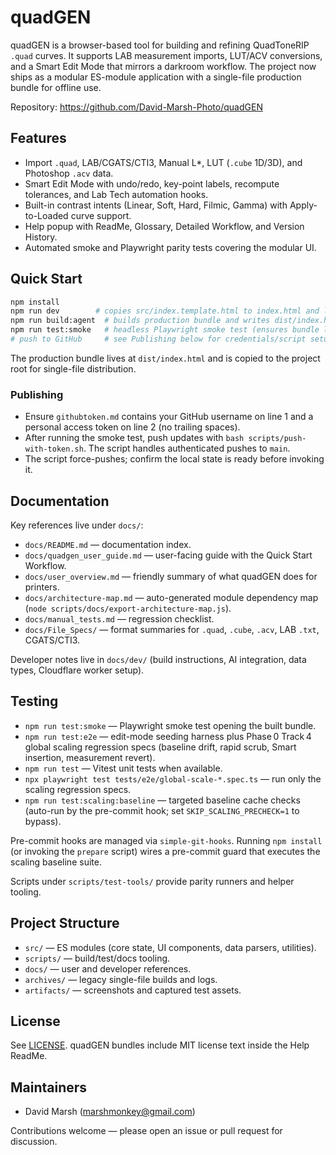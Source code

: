 # quadGEN

quadGEN is a browser-based tool for building and refining QuadToneRIP `.quad` curves. It supports LAB measurement imports, LUT/ACV conversions, and a Smart Edit Mode that mirrors a darkroom workflow. The project now ships as a modular ES-module application with a single-file production bundle for offline use.

Repository: https://github.com/David-Marsh-Photo/quadGEN

## Features
- Import `.quad`, LAB/CGATS/CTI3, Manual L*, LUT (`.cube` 1D/3D), and Photoshop `.acv` data.
- Smart Edit Mode with undo/redo, key-point labels, recompute tolerances, and Lab Tech automation hooks.
- Built-in contrast intents (Linear, Soft, Hard, Filmic, Gamma) with Apply-to-Loaded curve support.
- Help popup with ReadMe, Glossary, Detailed Workflow, and Version History.
- Automated smoke and Playwright parity tests covering the modular UI.

## Quick Start
```bash
npm install
npm run dev        # copies src/index.template.html to index.html and launches Vite dev server
npm run build:agent  # builds production bundle and writes dist/index.html + root index.html
npm run test:smoke   # headless Playwright smoke test (ensures bundle loads without console errors)
# push to GitHub     # see Publishing below for credentials/script setup
```

The production bundle lives at `dist/index.html` and is copied to the project root for single-file distribution.

### Publishing

- Ensure `githubtoken.md` contains your GitHub username on line 1 and a personal access token on line 2 (no trailing spaces).
- After running the smoke test, push updates with `bash scripts/push-with-token.sh`. The script handles authenticated pushes to `main`.
- The script force-pushes; confirm the local state is ready before invoking it.

## Documentation
Key references live under `docs/`:
- `docs/README.md` — documentation index.
- `docs/quadgen_user_guide.md` — user-facing guide with the Quick Start Workflow.
- `docs/user_overview.md` — friendly summary of what quadGEN does for printers.
- `docs/architecture-map.md` — auto-generated module dependency map (`node scripts/docs/export-architecture-map.js`).
- `docs/manual_tests.md` — regression checklist.
- `docs/File_Specs/` — format summaries for `.quad`, `.cube`, `.acv`, LAB `.txt`, CGATS/CTI3.

Developer notes live in `docs/dev/` (build instructions, AI integration, data types, Cloudflare worker setup).

## Testing
- `npm run test:smoke` — Playwright smoke test opening the built bundle.
- `npm run test:e2e` — edit-mode seeding harness plus Phase 0 Track 4 global scaling regression specs (baseline drift, rapid scrub, Smart insertion, measurement revert).
- `npm run test` — Vitest unit tests when available.
- `npx playwright test tests/e2e/global-scale-*.spec.ts` — run only the scaling regression specs.
- `npm run test:scaling:baseline` — targeted baseline cache checks (auto-run by the pre-commit hook; set `SKIP_SCALING_PRECHECK=1` to bypass).

Pre-commit hooks are managed via `simple-git-hooks`. Running `npm install` (or invoking the `prepare` script) wires a pre-commit guard that executes the scaling baseline suite.

Scripts under `scripts/test-tools/` provide parity runners and helper tooling.

## Project Structure
- `src/` — ES modules (core state, UI components, data parsers, utilities).
- `scripts/` — build/test/docs tooling.
- `docs/` — user and developer references.
- `archives/` — legacy single-file builds and logs.
- `artifacts/` — screenshots and captured test assets.

## License
See [LICENSE](LICENSE). quadGEN bundles include MIT license text inside the Help ReadMe.

## Maintainers
- David Marsh (marshmonkey@gmail.com)

Contributions welcome — please open an issue or pull request for discussion.
